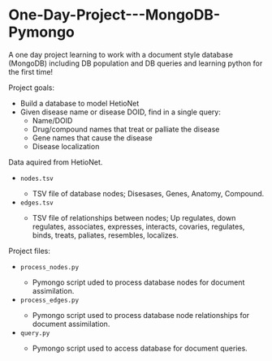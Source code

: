 # One-Day-Project---MongoDB-Pymongo
A one day project learning to work with a document style database (MongoDB) including DB population and DB queries and learning python for the first time!

Project goals:
- Build a database to model HetioNet 
- Given disease name or disease DOID, find in a single query:
  + Name/DOID
  + Drug/compound names that treat or palliate the disease
  + Gene names that cause the disease
  + Disease localization


Data aquired from HetioNet.
- <file> `nodes.tsv`
  -  TSV file of database nodes; Disesases, Genes, Anatomy, Compound.
- <file> `edges.tsv`
  -  TSV file of relationships between nodes; Up regulates, down regulates, associates, expresses, interacts, covaries, regulates, binds, treats, paliates, resembles, localizes.
  
Project files:
- <file> `process_nodes.py`
  -  Pymongo script uded to process database nodes for document assimilation.
- <file> `process_edges.py`
  -  Pymongo script used to process database node relationships for document assimilation.
- <file> `query.py`
  -  Pymongo script used to access database for document queries.
